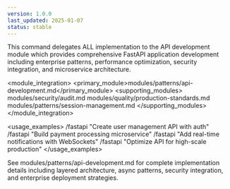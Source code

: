 ```yaml
---
version: 1.0.0
last_updated: 2025-01-07
status: stable
---
```


<command purpose="Enterprise FastAPI development with production-ready patterns and performance optimization">
  
  <delegation target="modules/patterns/api-development.md">
    This command delegates ALL implementation to the API development module which provides comprehensive FastAPI application development including enterprise patterns, performance optimization, security integration, and microservice architecture.
  </delegation>
  
  <module_integration>
    <primary_module>modules/patterns/api-development.md</primary_module>
    <supporting_modules>
      <module>modules/security/audit.md</module>
      <module>modules/quality/production-standards.md</module>
      <module>modules/patterns/session-management.md</module>
    </supporting_modules>
  </module_integration>
  
  <usage_examples>
    <example type="basic">/fastapi "Create user management API with auth"</example>
    <example type="microservice">/fastapi "Build payment processing microservice"</example>
    <example type="websocket">/fastapi "Add real-time notifications with WebSockets"</example>
    <example type="performance">/fastapi "Optimize API for high-scale production"</example>
  </usage_examples>
  
  <reference>
    See modules/patterns/api-development.md for complete implementation details including layered architecture, async patterns, security integration, and enterprise deployment strategies.
  </reference>
  
</command>

